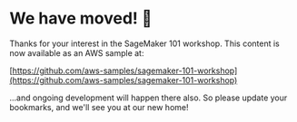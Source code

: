 # We have moved! 🏡

Thanks for your interest in the SageMaker 101 workshop. This content is now available as an AWS sample at:

[https://github.com/aws-samples/sagemaker-101-workshop](https://github.com/aws-samples/sagemaker-101-workshop)

...and ongoing development will happen there also. So please update your bookmarks, and we'll see you at our new home!
